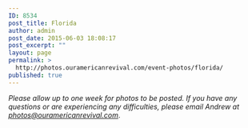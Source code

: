 ```yaml
---
ID: 8534
post_title: Florida
author: admin
post_date: 2015-06-03 18:08:17
post_excerpt: ""
layout: page
permalink: >
  http://photos.ouramericanrevival.com/event-photos/florida/
published: true
---
```

<em>Please allow up to one week for photos to be posted. If you have any questions or are experiencing any difficulties, please email Andrew at photos@ouramericanrevival.com</em>.

<img class="ngg_displayed_gallery mceItem" src="http://photos.ouramericanrevival.com/nextgen-attach_to_post/preview/id--8535" alt="" data-mce-placeholder="1" />